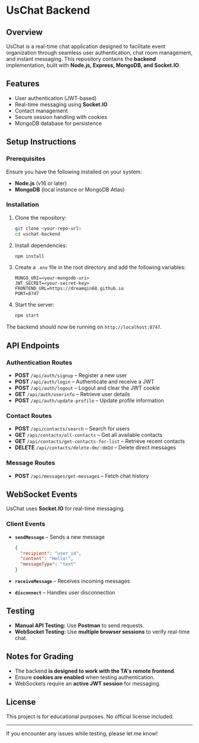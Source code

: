 # UsChat Backend

## Overview
UsChat is a real-time chat application designed to facilitate event organization through seamless user authentication, chat room management, and instant messaging. This repository contains the **backend** implementation, built with **Node.js, Express, MongoDB, and Socket.IO**.

## Features
- User authentication (JWT-based)
- Real-time messaging using **Socket.IO**
- Contact management
- Secure session handling with cookies
- MongoDB database for persistence

## Setup Instructions

### Prerequisites
Ensure you have the following installed on your system:
- **Node.js** (v16 or later)
- **MongoDB** (local instance or MongoDB Atlas)

### Installation
1. Clone the repository:
   ```bash
   git clone <your-repo-url>
   cd uschat-backend
   ```

2. Install dependencies:
   ```bash
   npm install
   ```

3. Create a `.env` file in the root directory and add the following variables:
   ```env
   MONGO_URI=<your-mongodb-uri>
   JWT_SECRET=<your-secret-key>
   FRONTEND_URL=https://dreamqin68.github.io
   PORT=8747
   ```

4. Start the server:
   ```bash
   npm start
   ```

The backend should now be running on `http://localhost:8747`.

## API Endpoints
### Authentication Routes
- **POST** `/api/auth/signup` – Register a new user
- **POST** `/api/auth/login` – Authenticate and receive a JWT
- **POST** `/api/auth/logout` – Logout and clear the JWT cookie
- **GET** `/api/auth/userinfo` – Retrieve user details
- **POST** `/api/auth/update-profile` – Update profile information

### Contact Routes
- **POST** `/api/contacts/search` – Search for users
- **GET** `/api/contacts/all-contacts` – Get all available contacts
- **GET** `/api/contacts/get-contacts-for-list` – Retrieve recent contacts
- **DELETE** `/api/contacts/delete-dm/:dmId` – Delete direct messages

### Message Routes
- **POST** `/api/messages/get-messages` – Fetch chat history

## WebSocket Events
UsChat uses **Socket.IO** for real-time messaging.

### Client Events
- **`sendMessage`** – Sends a new message
  ```json
  {
    "recipient": "user_id",
    "content": "Hello!",
    "messageType": "text"
  }
  ```

- **`receiveMessage`** – Receives incoming messages
- **`disconnect`** – Handles user disconnection

## Testing
- **Manual API Testing:** Use **Postman** to send requests.
- **WebSocket Testing:** Use **multiple browser sessions** to verify real-time chat.

## Notes for Grading
- The backend **is designed to work with the TA's remote frontend**.
- Ensure **cookies are enabled** when testing authentication.
- WebSockets require an **active JWT session** for messaging.

## License
This project is for educational purposes. No official license included.

---

If you encounter any issues while testing, please let me know!


